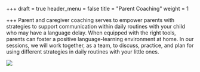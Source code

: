 +++
draft = true
header_menu = false
title = "Parent Coaching"
weight = 1

+++
Parent and caregiver coaching serves to empower parents with strategies to support communication within daily routines with your child who may have a language delay. When equipped with the right tools, parents can foster a positive language-learning environment at home. In our sessions, we will work together, as a team, to discuss, practice, and plan for using different strategies in daily routines with your little ones.

![](/uploads/pexels-andrea-piacquadio-3818963.jpg)